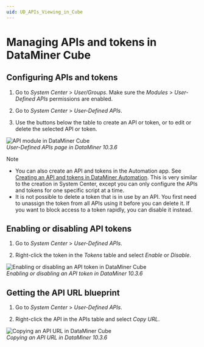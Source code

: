 ```yaml
---
uid: UD_APIs_Viewing_in_Cube
---
```


# Managing APIs and tokens in DataMiner Cube

## Configuring APIs and tokens

1. Go to *System Center* > *User/Groups*. Make sure the  *Modules* > *User-Defined APIs* permissions are enabled.

1. Go to *System Center* > *User-Defined APIs*.

1. Use the buttons below the table to create an API or token, or to edit or delete the selected API or token.

![API module in DataMiner Cube](~/user-guide/images/UDAPIS_Client_API_Module.png)<br>
*User-Defined APIs page in DataMiner 10.3.6*

> [!NOTE]
>
> - You can also create an API and tokens in the Automation app. See [Creating an API and tokens in DataMiner Automation](xref:UD_APIs_Define_New_API#creating-an-api-and-tokens-in-dataminer-automation). This is very similar to the creation in System Center, except you can only configure the APIs and tokens for one specific script at a time.
> - It is not possible to delete a token that is in use by an API. You first need to unassign the token from all APIs using it before you can delete it. If you want to block access to a token rapidly, you can disable it instead.

## Enabling or disabling API tokens

1. Go to *System Center* > *User-Defined APIs*.

1. Right-click the token in the *Tokens* table and select *Enable* or *Disable*.

![Enabling or disabling an API token in DataMiner Cube](~/user-guide/images/UDAPIS_DisableToken.png)<br>
*Enabling or disabling an API token in DataMiner 10.3.6*

## Getting the API URL blueprint

1. Go to *System Center* > *User-Defined APIs*.

1. Right-click the API in the APIs table and select *Copy URL*.

![Copying an API URL in DataMiner Cube](~/user-guide/images/UDAPIS_CopyAPIURL.png)<br>
*Copying an API URL in DataMiner 10.3.6*
